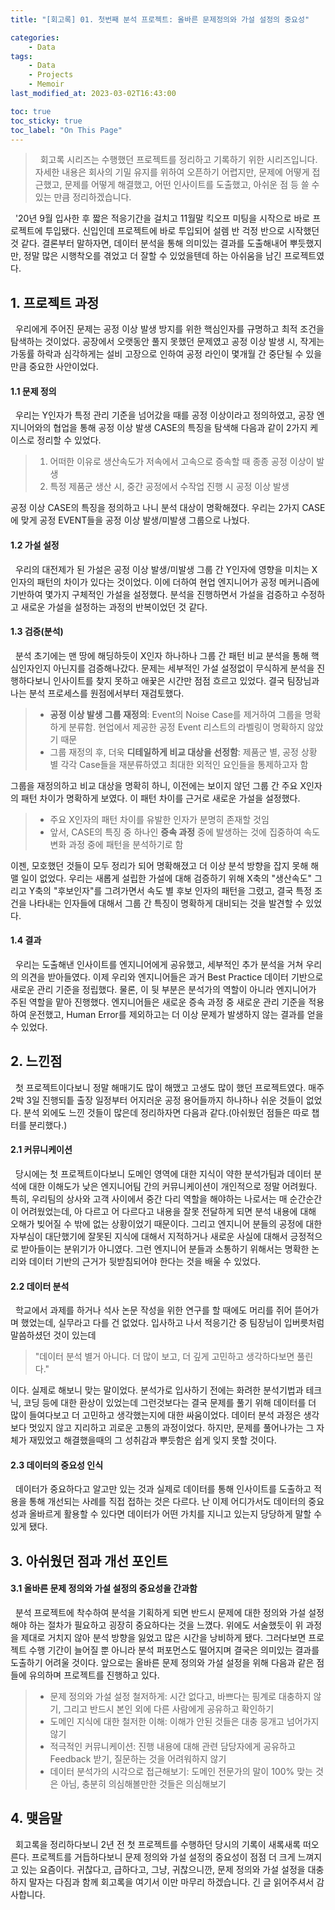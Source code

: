 ```yaml
---
title: "[회고록] 01. 첫번째 분석 프로젝트: 올바른 문제정의와 가설 설정의 중요성"

categories:
    - Data
tags:
    - Data
    - Projects
    - Memoir
last_modified_at: 2023-03-02T16:43:00

toc: true
toc_sticky: true
toc_label: "On This Page"
---
```

> &#160; 회고록 시리즈는 수행했던 프로젝트를 정리하고 기록하기 위한 시리즈입니다. 자세한 내용은 회사의 기밀 유지를 위하여 오픈하기 어렵지만, 문제에 어떻게 접근했고, 문제를 어떻게 해결했고, 어떤 인사이트를 도출했고, 아쉬운 점 등 쓸 수 있는 만큼 정리하겠습니다.

&#160; '20년 9월 입사한 후 짧은 적응기간을 걸치고 11월말 킥오프 미팅을 시작으로 바로 프로젝트에 투입됐다. 신입인데 프로젝트에 바로 투입되어 설렘 반 걱정 반으로 시작했던 것 같다. 결론부터 말하자면, 데이터 분석을 통해 의미있는 결과를 도출해내어 뿌듯했지만, 정말 많은 시행착오를 겪었고 더 잘할 수 있었을텐데 하는 아쉬움을 남긴 프로젝트였다. 
## 1. 프로젝트 과정
&#160; 우리에게 주어진 문제는 공정 이상 발생 방지를 위한 핵심인자를 규명하고 최적 조건을 탐색하는 것이었다. 공장에서 오랫동안 풀지 못했던 문제였고 공정 이상 발생 시, 작게는 가동률 하락과 심각하게는 설비 고장으로 인하여 공정 라인이 몇개월 간 중단될 수 있을 만큼 중요한 사안이었다.

#### 1.1 문제 정의
&#160; 우리는 Y인자가 특정 관리 기준을 넘어갔을 때를 공정 이상이라고 정의하였고, 공장 엔지니어와의 협업을 통해 공정 이상 발생 CASE의 특징을 탐색해 다음과 같이 2가지 케이스로 정리할 수 있었다. 
> 1. 어떠한 이유로 생산속도가 저속에서 고속으로 증속할 때 종종 공정 이상이 발생
> 2. 특정 제품군 생산 시, 중간 공정에서 수작업 진행 시 공정 이상 발생

공정 이상 CASE의 특징을 정의하고 나니 분석 대상이 명확해졌다. 우리는 2가지 CASE에 맞게 공정 EVENT들을 공정 이상 발생/미발생 그룹으로 나눴다.

#### 1.2 가설 설정
&#160; 우리의 대전제가 된 가설은 공정 이상 발생/미발생 그룹 간 Y인자에 영향을 미치는 X인자의 패턴의 차이가 있다는 것이었다. 이에 더하여 현업 엔지니어가 공정 메커니즘에 기반하여 몇가지 구체적인 가설을 설정했다. 분석을 진행하면서 가설을 검증하고 수정하고 새로운 가설을 설정하는 과정의 반복이었던 것 같다.

#### 1.3 검증(분석)
&#160; 분석 초기에는 맨 땅에 해딩하듯이 X인자 하나하나 그룹 간 패턴 비교 분석을 통해 핵심인자인지 아닌지를 검증해나갔다. 문제는 세부적인 가설 설정없이 무식하게 분석을 진행하다보니 인사이트를 찾지 못하고 애꿎은 시간만 점점 흐르고 있었다. 결국 팀장님과 나는 분석 프로세스를 원점에서부터 재검토했다.
> - **공정 이상 발생 그룹 재정의**: Event의 Noise Case를 제거하여 그룹을 명확하게 분류함. 현업에서 제공한 공정 Event 리스트의 라벨링이 명확하지 않았기 때문
> - 그룹 재정의 후, 더욱 **디테일하게 비교 대상을 선정함**: 제품군 별, 공정 상황 별 각각 Case들을 재분류하였고 최대한 외적인 요인들을 통제하고자 함

그룹을 재정의하고 비교 대상을 명확히 하니, 이전에는 보이지 않던 그룹 간 주요 X인자의 패턴 차이가 명확하게 보였다. 이 패턴 차이를 근거로 새로운 가설을 설정했다.
> - 주요 X인자의 패턴 차이를 유발한 인자가 분명히 존재할 것임
> - 앞서, CASE의 특징 중 하나인 **증속 과정** 중에 발생하는 것에 집중하여 속도 변화 과정 중에 패턴을 분석하기로 함

이젠, 모호했던 것들이 모두 정리가 되어 명확해졌고 더 이상 분석 방향을 잡지 못해 해맬 일이 없었다. 우리는 새롭게 설립한 가설에 대해 검증하기 위해 X축의 "생산속도" 그리고 Y축의 "후보인자"를 그려가면서 속도 별 후보 인자의 패턴을 그렸고, 결국
특정 조건을 나타내는 인자들에 대해서 그룹 간 특징이 명확하게 대비되는 것을 발견할 수 있었다. 

#### 1.4 결과
&#160; 우리는 도출해낸 인사이트를 엔지니어에게 공유했고, 세부적인 추가 분석을 거쳐 우리의 의견을 받아들였다. 이제 우리와 엔지니어들은 과거 Best Practice 데이터 기반으로 새로운 관리 기준을 정립했다. 물론, 이 뒷 부분은 분석가의 역할이 아니라 엔지니어가 주된 역할을 맡아 진행했다. 엔지니어들은 새로운 증속 과정 중 새로운 관리 기준을 적용하여 운전했고, Human Error를 제외하고는 더 이상 문제가 발생하지 않는 결과를 얻을 수 있었다.

## 2. 느낀점
&#160; 첫 프로젝트이다보니 정말 해매기도 많이 해맸고 고생도 많이 했던 프로젝트였다. 매주 2박 3일 진행되틑 출장 일정부터 어지러운 공정 용어들까지 하나하나 쉬운 것들이 없었다. 분석 외에도 느낀 것들이 많은데 정리하자면 다음과 같다.(아쉬웠던 점들은 따로 챕터를 분리했다.)

#### 2.1 커뮤니케이션
&#160; 당시에는 첫 프로젝트이다보니 도메인 영역에 대한 지식이 약한 분석가팀과 데이터 분석에 대한 이해도가 낮은 엔지니어팀 간의 커뮤니케이션이 개인적으로 정말 어려웠다. 특히, 우리팀의 상사와 고객 사이에서 중간 다리 역할을 해야하는 나로서는 매 순간순간이 어려웠었는데, 아 다르고 어 다르다고 내용을 잘못 전달하게 되면 분석 내용에 대해 오해가 빚어질 수 밖에 없는 상황이었기 때문이다. 그리고 엔지니어 분들의 공정에 대한 자부심이 대단했기에 잘못된 지식에 대해서 지적하거나 새로운 사실에 대해서 긍정적으로 받아들이는 분위기가 아니였다. 그런 엔지니어 분들과 소통하기 위해서는 명확한 논리와 데이터 기반의 근거가 뒷받침되어야 한다는 것을 배울 수 있었다.

#### 2.2 데이터 분석
&#160; 학교에서 과제를 하거나 석사 논문 작성을 위한 연구를 할 때에도 머리를 쥐어 뜯어가며 했었는데, 실무라고 다를 건 없었다. 입사하고 나서 적응기간 중 팀장님이 입버릇처럼 말씀하셨던 것이 있는데
> "데이터 분석 별거 아니다. 더 많이 보고, 더 깊게 고민하고 생각하다보면 풀린다."
 
이다. 실제로 해보니 맞는 말이었다. 분석가로 입사하기 전에는 화려한 분석기법과 테크닉, 코딩 등에 대한 환상이 있었는데 그런것보다는 결국 문제를 풀기 위해 데이터를 더 많이 들여다보고 더 고민하고 생각했는지에 대한 싸움이었다. 데이터 분석 과정은 생각보다 멋있지 않고 지리하고 괴로운 고통의 과정이었다. 하지만, 문제를 풀어나가는 그 자체가 재밌었고 해결했을때의 그 성취감과 뿌듯함은 쉽게 잊지 못할 것이다.

#### 2.3 데이터의 중요성 인식
&#160; 데이터가 중요하다고 알고만 있는 것과 실제로 데이터를 통해 인사이트를 도출하고 적용을 통해 개선되는 사례를 직접 접하는 것은 다르다. 난 이제 어디가서도 데이터의 중요성과 올바르게 활용할 수 있다면 데이터가 어떤 가치를 지니고 있는지 당당하게 말할 수 있게 됐다.

## 3. 아쉬웠던 점과 개선 포인트
#### 3.1 올바른 문제 정의와 가설 설정의 중요성을 간과함
&#160; 분석 프로젝트에 착수하여 분석을 기획하게 되면 반드시 문제에 대한 정의와 가설 설정해야 하는 절차가 필요하고 굉장히 중요하다는 것을 느꼈다. 위에도 서술했듯이 위 과정을 제대로 거치지 않아 분석 방향을 잃었고 많은 시간을 낭비하게 됐다. 그러다보면 프로젝트 수행 기간이 늘어질 뿐 아니라 분석 퍼포먼스도 떨어지며 결국은 의미있는 결과를 도출하기 어려울 것이다. 앞으로는 올바른 문제 정의와 가설 설정을 위해 다음과 같은 점들에 유의하며 프로젝트를 진행하고 있다.
> - 문제 정의와 가설 설정 철저하게: 시간 없다고, 바쁘다는 핑계로 대충하지 않기, 그리고 반드시 본인 외에 다른 사람에게 공유하고 확인하기
> - 도메인 지식에 대한 철저한 이해: 이해가 안된 것들은 대충 뭉개고 넘어가지 않기
> - 적극적인 커뮤니케이션: 진행 내용에 대해 관련 담당자에게 공유하고 Feedback 받기, 질문하는 것을 어려워하지 않기
> - 데이터 분석가의 시각으로 접근해보기: 도메인 전문가의 말이 100% 맞는 것은 아님, 충분히 의심해볼만한 것들은 의심해보기

## 4. 맺음말
&#160; 회고록을 정리하다보니 2년 전 첫 프로젝트를 수행하던 당시의 기록이 새록새록 떠오른다. 프로젝트를 거듭하다보니 문제 정의와 가설 설정의 중요성이 점점 더 크게 느껴지고 있는 요즘이다. 귀찮다고, 급하다고, 그냥, 귀찮으니깐, 문제 정의와 가설 설정을 대충 하지 말자는 다짐과 함께 회고록을 여기서 이만 마무리 하겠습니다. 긴 글 읽어주셔서 감사합니다.
